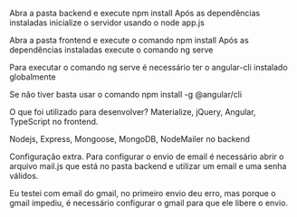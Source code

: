 Abra a pasta backend e execute npm install
Após as dependências instaladas inicialize o servidor usando o node app.js

Abra a pasta frontend e execute o comando npm install
Após as dependências instaladas execute o comando ng serve

Para executar o comando ng serve é necessário ter o angular-cli instalado globalmente

Se não tiver basta usar o comando npm install -g @angular/cli

O que foi utilizado para desenvolver?
Materialize, jQuery, Angular, TypeScript no frontend.

Nodejs, Express, Mongoose, MongoDB, NodeMailer no backend

Configuração extra.
Para configurar o envio de email é necessário abrir o arquivo mail.js que está no pasta backend e utilizar um email e uma senha válidos.

Eu testei com email do gmail, no primeiro envio deu erro, mas porque o gmail impediu, é necessário configurar o gmail para que ele libere o envio.